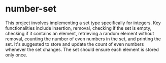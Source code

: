# number-set
This project involves implementing a set type specifically for integers. 
Key functionalities include insertion, removal, checking if the set is empty, checking if it contains an element, retrieving a random element without removal, counting the number of even numbers in the set, and printing the set.
 It's suggested to store and update the count of even numbers whenever the set changes.
 The set should ensure each element is stored only once.
